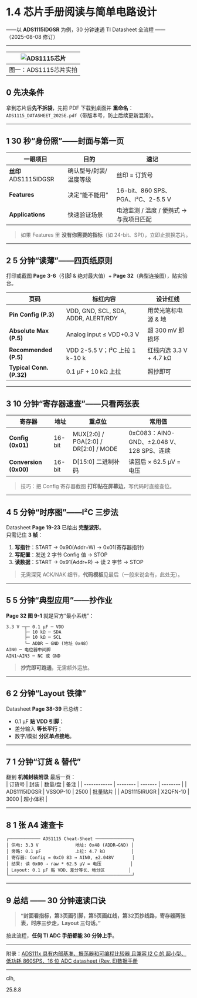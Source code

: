 # 1.4 芯片手册阅读与简单电路设计  
——以 **ADS1115IDGSR** 为例，30 分钟速通 TI Datasheet 全流程 ——  
（2025-08-08 修订）

---
| ![ADS1115芯片](https://alimg.szlcsc.com/upload/public/product/breviary/20221229/5459F1D6CE51EE1D28F9655A23DBC449.jpg) |
| :----------------------------------------------------------: |
|                    图一：ADS1115芯片实拍                     |
## 0 先决条件  
拿到芯片后**先不拆袋**，先把 PDF 下载到桌面并 **重命名**：  
`ADS1115_DATASHEET_2025E.pdf`（带版本号，防止后续更新混淆）。

---

## 1 30 秒“身份照”——封面与第一页  

| 一眼项目              | 目的                   | 速记                                    |
| --------------------- | ---------------------- | --------------------------------------- |
| **丝印** ADS1115IDGSR | 确认型号/封装/温度等级 | 丝印 = 订货号                           |
| **Features**          | 决定“能不能用”         | 16-bit、860 SPS、PGA、I²C、2-5.5 V      |
| **Applications**      | 快速验证场景           | 电池监测 / 温度 / 便携式 → 与我项目匹配 |

> 如果 Features 里 **没有你需要的指标**（如 24-bit、SPI），立即止损换芯片。

---

## 2 5 分钟“读薄”——四页纸原则  
打印或截图 **Page 3-6**（引脚 & 绝对最大值）+ **Page 32**（典型连接图），贴实验台。  

| 页码                     | 标红内容                            | 设计红线                |
| ------------------------ | ----------------------------------- | ----------------------- |
| **Pin Config (P.3)**     | VDD, GND, SCL, SDA, ADDR, ALERT/RDY | 用荧光笔标电源 & 地     |
| **Absolute Max (P.5)**   | Analog input ≤ VDD+0.3 V            | 超 300 mV 即损坏        |
| **Recommended (P.5)**    | VDD 2-5.5 V；I²C 上拉 1 k-10 k      | 红线内选 3.3 V + 4.7 kΩ |
| **Typical Conn. (P.32)** | 0.1 µF + 10 kΩ 上拉                 | 照抄即可                |

---

## 3 10 分钟“寄存器速查”——只看两张表  
| 寄存器                | 地址   | **重点位**                           | 常用值                                    |
| --------------------- | ------ | ------------------------------------ | ----------------------------------------- |
| **Config (0x01)**     | 16-bit | MUX[2:0] / PGA[2:0] / DR[2:0] / MODE | 0xC083：AIN0-GND、±2.048 V、128 SPS、连续 |
| **Conversion (0x00)** | 16-bit | D[15:0] 二进制补码                   | 读回后 × 62.5 µV = 电压                   |

> 技巧：把 Config 寄存器截图 **打印贴在屏幕边**，写代码时直接查位。

---

## 4 5 分钟“时序图”——I²C 三步法  
Datasheet **Page 19-23** 已给出 **完整波形**。  
只需记住 **3 帧**：

1. **写指针**：START → 0x90(Addr+W) → 0x01(寄存器指针)  
2. **写配置**：发送 2 字节 Config 值 → STOP  
3. **读数据**：START → 0x91(Addr+R) → 读 2 字节 → STOP  

> 无需深究 ACK/NAK 细节，**代码模板**见最后（一般来说会有，此处无）。

---

## 5 5 分钟“典型应用”——抄作业  
**Page 32 图 9-1** 就是官方“最小系统”：

```
3.3 V ─┬─ 0.1 µF ─ VDD
       ├─ 10 kΩ ─ SDA
       ├─ 10 kΩ ─ SCL
       └─ ADDR ─ GND (地址 0x48)
AIN0 ─ 电位器中间脚
AIN1~AIN3 ─ NC 或 GND
```

> **抄完即可跑通**，无需额外运放。

---

## 6 2 分钟“Layout 铁律”  
Datasheet **Page 38-39** 已总结：  
- 0.1 µF **贴 VDD 引脚**；  
- 差分输入 **等长平行**；  
- 数字/模拟 **分区单点接地**。

---

## 7 1 分钟“订货 & 替代”  
翻到 **机械封装附录** 最后一页：  
| 订货号       | 封装     | 数量/盘 | 备注     |
| ------------ | -------- | ------- | -------- |
| ADS1115IDGSR | VSSOP-10 | 2500    | 批量贴片 |
| ADS1115IRUGR | X2QFN-10 | 3000    | 超小体积 |

---

## 8 1 张 A4 速查卡

```
┌──────────── ADS1115 Cheat-Sheet ──────────────┐
│ 供电: 3.3 V              地址: 0x48 (ADDR→GND) │
│ 旁路: 0.1 µF             上拉: 4.7 kΩ          │
│ 寄存器: Config = 0xC0 83 → AIN0, ±2.048V       │
│ 结果: 读 0x00 → raw * 62.5 µV = 电压           │
│ Layout: 0.1 µF 贴 VDD、差分等长、地分区         │
└───────────────────────────────────────────────┘
```

---

## 9 总结 —— 30 分钟速读口诀

> **“封面看指标，第3页画引脚，第5页画红线，第32页抄线路，寄存器两张表，时序三步走，Layout 三句话。”**

按此流程，**任何 TI ADC 手册都能 30 分钟上手**。

---

附录：[ADS111x 具有内部基准、振荡器和可编程比较器 且兼容 I2 C 的 超小型、 低功耗 860SPS、16 位 ADC datasheet (Rev. E)数据手册](https://www.ti.com/cn/lit/ds/symlink/ads1115.pdf?ts=1754612791674&ref_url=https%3A%2F%2Fso.szlcsc.com%2F)

---

clh,

25.8.8